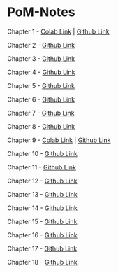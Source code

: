 # PoM-Notes

Chapter 1 - [Colab Link](https://colab.research.google.com/drive/1ybR2uBilAM_HLJvd61PvS9w2356xRvyB?usp=sharing) | [Github Link](https://github.com/hunterz-killer/PoM-Notes/blob/Main/Chapter%201.ipynb)

Chapter 2 - [Github Link](https://github.com/hunterz-killer/PoM-Notes/blob/Main/Chapter_2.ipynb)

Chapter 3 - [Github Link](https://github.com/hunterz-killer/PoM-Notes/blob/Main/Chapter_3.pdf)

Chapter 4 - [Github Link](https://github.com/hunterz-killer/PoM-Notes/blob/Main/Chapter_4.pdf)

Chapter 5 - [Github Link](https://github.com/hunterz-killer/PoM-Notes/blob/Main/Chapter_5.pdf)

Chapter 6 - [Github Link](https://github.com/hunterz-killer/PoM-Notes/blob/Main/Chapter%206.pdf)

Chapter 7 - [Github Link](https://github.com/hunterz-killer/PoM-Notes/blob/Main/Chapter_7.pdf)

Chapter 8 - [Github Link](https://github.com/hunterz-killer/PoM-Notes/blob/Main/Chapter_8.pdf)

Chapter 9 - [Colab Link](https://colab.research.google.com/drive/1vDZtjtkvLR6Iw9wiM07VaoufMgK8K49X) | [Github Link](https://github.com/hunterz-killer/PoM-Notes/blob/Main/Chapter_9.ipynb)

Chapter 10 - [Github Link](https://github.com/hunterz-killer/PoM-Notes/blob/Main/Chapter_10.pdf)

Chapter 11 - [Github Link](https://github.com/hunterz-killer/PoM-Notes/blob/Main/Chapter_11.pdf)

Chapter 12 - [Github Link](https://github.com/hunterz-killer/PoM-Notes/blob/Main/Chapter_12.pdf)

Chapter 13 - [Github Link](https://github.com/hunterz-killer/PoM-Notes/blob/Main/Chapter_13.pdf)

Chapter 14 - [Github Link](https://github.com/hunterz-killer/PoM-Notes/blob/Main/Chapter%2014.pdf)

Chapter 15 - [Github Link](https://github.com/hunterz-killer/PoM-Notes/blob/Main/Chapter_15.pdf)

Chapter 16 - [Github Link](https://github.com/hunterz-killer/PoM-Notes/blob/Main/Chapter_16.pdf)

Chapter 17 - [Github Link](https://github.com/hunterz-killer/PoM-Notes/blob/Main/Chapter_17.pdf)

Chapter 18 - [Github Link](https://github.com/hunterz-killer/PoM-Notes/blob/Main/Chapter_18.pdf)


